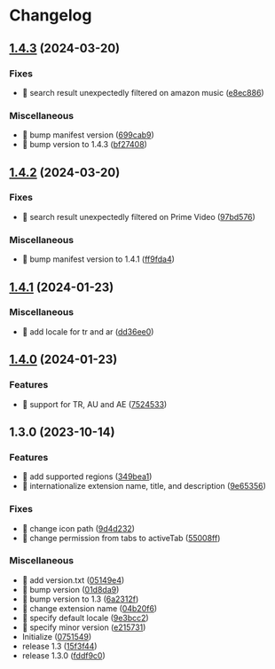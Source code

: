 # Changelog

## [1.4.3](https://github.com/shufo/amazon-3rd-party-seller-filter/compare/v1.4.2...v1.4.3) (2024-03-20)


### Fixes

* 🐛 search result unexpectedly filtered on amazon music ([e8ec886](https://github.com/shufo/amazon-3rd-party-seller-filter/commit/e8ec886e8e254a7bc8fc53e42ae95102b176e603))


### Miscellaneous

* 🤖 bump manifest version ([699cab9](https://github.com/shufo/amazon-3rd-party-seller-filter/commit/699cab980ec4e69914cc660766737aebe15eed69))
* 🤖 bump version to 1.4.3 ([bf27408](https://github.com/shufo/amazon-3rd-party-seller-filter/commit/bf2740823b09ac80de5961d3faac5ec01915254f))

## [1.4.2](https://github.com/shufo/amazon-3rd-party-seller-filter/compare/v1.4.1...v1.4.2) (2024-03-20)


### Fixes

* 🐛 search result unexpectedly filtered on Prime Video ([97bd576](https://github.com/shufo/amazon-3rd-party-seller-filter/commit/97bd576eb8f02d7450537dbe77e0bc4189ae3f23))


### Miscellaneous

* 🤖 bump manifest version to 1.4.1 ([ff9fda4](https://github.com/shufo/amazon-3rd-party-seller-filter/commit/ff9fda4e9edfa5f2d8a1de6b5eca82ea0d1ae541))

## [1.4.1](https://github.com/shufo/amazon-3rd-party-seller-filter/compare/v1.4.0...v1.4.1) (2024-01-23)


### Miscellaneous

* 🤖 add locale for tr and ar ([dd36ee0](https://github.com/shufo/amazon-3rd-party-seller-filter/commit/dd36ee06687f5ccf20f9046a98669d32e847f3de))

## [1.4.0](https://github.com/shufo/amazon-3rd-party-seller-filter/compare/v1.3.0...v1.4.0) (2024-01-23)


### Features

* 🎸 support for TR, AU and AE ([7524533](https://github.com/shufo/amazon-3rd-party-seller-filter/commit/75245338f25b13f23161d1c4bd909ded4db0d73a))

## 1.3.0 (2023-10-14)


### Features

* 🎸 add supported regions ([349bea1](https://github.com/shufo/amazon-3rd-party-seller-filter/commit/349bea1b7ddd6380c8134e386c8646b9dc75886d))
* 🎸 internationalize extension name, title, and description ([9e65356](https://github.com/shufo/amazon-3rd-party-seller-filter/commit/9e65356038cd38f20cc80dc2bb073816900e920d))


### Fixes

* 🐛 change icon path ([9d4d232](https://github.com/shufo/amazon-3rd-party-seller-filter/commit/9d4d2327db313035a2cabc4e736ef4016f4c930b))
* 🐛 change permission from tabs to activeTab ([55008ff](https://github.com/shufo/amazon-3rd-party-seller-filter/commit/55008ffc77a56895983c0283e5a3d016a444baa0))


### Miscellaneous

* 🤖 add version.txt ([05149e4](https://github.com/shufo/amazon-3rd-party-seller-filter/commit/05149e4684a834e5a9c79c2be432373b0961dd4c))
* 🤖 bump version ([01d8da9](https://github.com/shufo/amazon-3rd-party-seller-filter/commit/01d8da976304331bc6172ef5fe0a8f3a185770bf))
* 🤖 bump version to 1.3 ([6a2312f](https://github.com/shufo/amazon-3rd-party-seller-filter/commit/6a2312f39f62ba0b1ba82a5633dcad99afb8a9c9))
* 🤖 change extension name ([04b20f6](https://github.com/shufo/amazon-3rd-party-seller-filter/commit/04b20f6510d981b4bdf86b9b382c75868a0a9db7))
* 🤖 specify default locale ([9e3bcc2](https://github.com/shufo/amazon-3rd-party-seller-filter/commit/9e3bcc278bfcc3b37a98e1e9e552db0a2d0a0b40))
* 🤖 specify minor version ([e215731](https://github.com/shufo/amazon-3rd-party-seller-filter/commit/e215731c6e384039c2b8a9546fb98b7f22536485))
* Initialize ([0751549](https://github.com/shufo/amazon-3rd-party-seller-filter/commit/0751549bf8a4ced511eb9eef79a6e9b93b8e30c1))
* release 1.3 ([15f3f44](https://github.com/shufo/amazon-3rd-party-seller-filter/commit/15f3f4468b90a75a64d9e4c1be9a21d40f4835ca))
* release 1.3.0 ([fddf9c0](https://github.com/shufo/amazon-3rd-party-seller-filter/commit/fddf9c07c34ddcac5198740733a7cff38a59d334))

